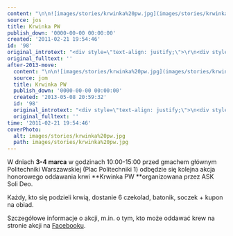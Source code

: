 ```yaml
---
content: "\n\n![images/stories/krwinka%20pw.jpg](images/stories/krwinka%20pw.jpg)W dniach **3-4 marca** w godzinach 10:00-15:00 przed gmachem głównym Politechniki Warszawskiej (Plac Politechniki 1) odbędzie się kolejna akcja honorowego oddawania krwi **Krwinka PW **organizowana przez ASK Soli Deo.\n\n Każdy, kto się podzieli krwią, dostanie 6 czekolad, batonik, soczek + kupon na obiad.\n \n Szczegółowe informacje o akcji, m.in. o tym, kto może oddawać krew na stronie akcji na [Facebooku](http://www.facebook.com/krwinkapw).\_\n\n\_\n\_\n\n\n<!--CONTENT FROM OLD SERVER (jos before 2013): \r\n\n![images/stories/krwinka%20pw.jpg](images/stories/krwinka%20pw.jpg)W dniach **3-4 marca** w godzinach 10:00-15:00 przed gmachem głównym Politechniki Warszawskiej (Plac Politechniki 1) odbędzie się kolejna akcja honorowego oddawania krwi **Krwinka PW **organizowana przez ASK Soli Deo.\r\n\n Każdy, kto się podzieli krwią, dostanie 6 czekolad, batonik, soczek + kupon na obiad.\n \n Szczegółowe informacje o akcji, m.in. o tym, kto może oddawać krew na stronie akcji na [Facebooku](http://www.facebook.com/krwinkapw).\_\r\n\n\_\n\r\n\n\_\n\n-->"
source: jos
title: Krwinka PW
publish_down: '0000-00-00 00:00:00'
created: '2011-02-21 19:54:46'
id: '98'
original_introtext: "<div style=\"text-align: justify;\">\r\n<div style=\"text-align: justify;\"><img style=\"margin-right: 10px; float: left;\" src=\"images/stories/krwinka%20pw.jpg\" height=\"126\" width=\"97\" />W dniach <strong>3-4 marca</strong> w godzinach 10:00-15:00 przed gmachem głównym Politechniki Warszawskiej (Plac Politechniki 1) odbędzie się kolejna akcja honorowego oddawania krwi <strong>Krwinka PW </strong>organizowana przez ASK Soli Deo.</div>\r\n<br /> Każdy, kto się podzieli krwią, dostanie 6 czekolad, batonik, soczek + kupon na obiad.<br /> <br /> Szczegółowe informacje o akcji, m.in. o tym, kto może oddawać krew na stronie akcji na <a href=\"http://www.facebook.com/krwinkapw\">Facebooku</a>.\_</div>\r\n<p>\_</p>\r\n<p>\_</p>"
original_fulltext: ''
after-2013-move:
  content: "\n\n![images/stories/krwinka%20pw.jpg](images/stories/krwinka%20pw.jpg)W dniach **3-4 marca** w godzinach 10:00-15:00 przed gmachem głównym Politechniki Warszawskiej (Plac Politechniki 1) odbędzie się kolejna akcja honorowego oddawania krwi **Krwinka PW **organizowana przez ASK Soli Deo.\n\n Każdy, kto się podzieli krwią, dostanie 6 czekolad, batonik, soczek + kupon na obiad.\n \n Szczegółowe informacje o akcji, m.in. o tym, kto może oddawać krew na stronie akcji na [Facebooku](http://www.facebook.com/krwinkapw).\_\n\n\_\n\_\n"
  source: jom
  title: Krwinka PW
  publish_down: '0000-00-00 00:00:00'
  created: '2013-05-08 20:59:32'
  id: '98'
  original_introtext: "<div style=\"text-align: justify;\">\n<div style=\"text-align: justify;\"><img style=\"margin-right: 10px; float: left;\" src=\"images/stories/krwinka%20pw.jpg\" height=\"126\" width=\"97\" />W dniach <strong>3-4 marca</strong> w godzinach 10:00-15:00 przed gmachem głównym Politechniki Warszawskiej (Plac Politechniki 1) odbędzie się kolejna akcja honorowego oddawania krwi <strong>Krwinka PW </strong>organizowana przez ASK Soli Deo.</div>\n<br /> Każdy, kto się podzieli krwią, dostanie 6 czekolad, batonik, soczek + kupon na obiad.<br /> <br /> Szczegółowe informacje o akcji, m.in. o tym, kto może oddawać krew na stronie akcji na <a href=\"http://www.facebook.com/krwinkapw\">Facebooku</a>.\_</div>\n<p>\_</p>\n<p>\_</p>"
  original_fulltext: ''
time: '2011-02-21 19:54:46'
coverPhoto:
  alt: images/stories/krwinka%20pw.jpg
  path: images/stories/krwinka%20pw.jpg
---
```

W dniach **3-4 marca** w godzinach 10:00-15:00 przed gmachem głównym Politechniki Warszawskiej (Plac Politechniki 1) odbędzie się kolejna akcja honorowego oddawania krwi **Krwinka PW **organizowana przez ASK Soli Deo.

 Każdy, kto się podzieli krwią, dostanie 6 czekolad, batonik, soczek + kupon na obiad.
 
 Szczegółowe informacje o akcji, m.in. o tym, kto może oddawać krew na stronie akcji na [Facebooku](http://www.facebook.com/krwinkapw). 

 
 


<!--CONTENT FROM OLD SERVER (jos before 2013): 

W dniach **3-4 marca** w godzinach 10:00-15:00 przed gmachem głównym Politechniki Warszawskiej (Plac Politechniki 1) odbędzie się kolejna akcja honorowego oddawania krwi **Krwinka PW **organizowana przez ASK Soli Deo.

 Każdy, kto się podzieli krwią, dostanie 6 czekolad, batonik, soczek + kupon na obiad.
 
 Szczegółowe informacje o akcji, m.in. o tym, kto może oddawać krew na stronie akcji na [Facebooku](http://www.facebook.com/krwinkapw). 

 


 

-->

<!--{{json:{"created_date":"2011-02-21 19:54:46","publish_down":"0000-00-00 00:00:00","id":"98"}}}-->